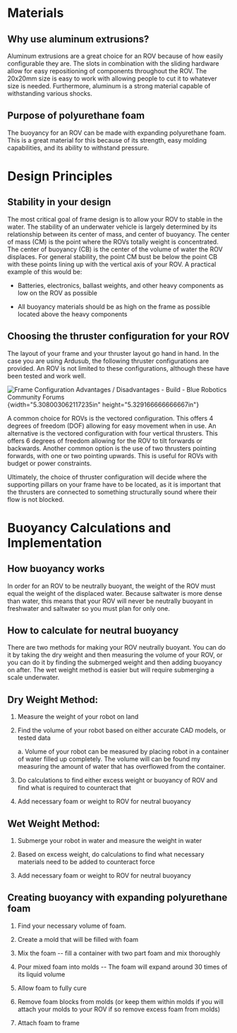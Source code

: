 # Materials

## Why use aluminum extrusions?

Aluminum extrusions are a great choice for an ROV because of how easily
configurable they are. The slots in combination with the sliding
hardware allow for easy repositioning of components throughout the ROV.
The 20x20mm size is easy to work with allowing people to cut it to
whatever size is needed. Furthermore, aluminum is a strong material
capable of withstanding various shocks.

## Purpose of polyurethane foam

The buoyancy for an ROV can be made with expanding polyurethane foam.
This is a great material for this because of its strength, easy molding
capabilities, and its ability to withstand pressure.

# Design Principles

## Stability in your design

The most critical goal of frame design is to allow your ROV to stable in
the water. The stability of an underwater vehicle is largely determined
by its relationship between its center of mass, and center of buoyancy.
The center of mass (CM) is the point where the ROVs totally weight is
concentrated. The center of buoyancy (CB) is the center of the volume of
water the ROV displaces. For general stability, the point CM bust be
below the point CB with these points lining up with the vertical axis of
your ROV. A practical example of this would be:

- Batteries, electronics, ballast weights, and other heavy components as
  low on the ROV as possible

- All buoyancy materials should be as high on the frame as possible
  located above the heavy components

## Choosing the thruster configuration for your ROV

The layout of your frame and your thruster layout go hand in hand. In
the case you are using Ardusub, the following thruster configurations
are provided. An ROV is not limited to these configurations, although
these have been tested and work well.

![Frame Configuration Advantages / Disadvantages - Build - Blue Robotics
Community Forums](./media/media/image1.png){width="5.308003062117235in"
height="5.329166666666667in"}

A common choice for ROVs is the vectored configuration. This offers 4
degrees of freedom (DOF) allowing for easy movement when in use. An
alternative is the vectored configuration with four vertical thrusters.
This offers 6 degrees of freedom allowing for the ROV to tilt forwards
or backwards. Another common option is the use of two thrusters pointing
forwards, with one or two pointing upwards. This is useful for ROVs with
budget or power constraints.

Ultimately, the choice of thruster configuration will decide where the
supporting pillars on your frame have to be located, as it is important
that the thrusters are connected to something structurally sound where
their flow is not blocked.

# Buoyancy Calculations and Implementation

## How buoyancy works

In order for an ROV to be neutrally buoyant, the weight of the ROV must
equal the weight of the displaced water. Because saltwater is more dense
than water, this means that your ROV will never be neutrally buoyant in
freshwater and saltwater so you must plan for only one.

## How to calculate for neutral buoyancy

There are two methods for making your ROV neutrally buoyant. You can do
it by taking the dry weight and then measuring the volume of your ROV,
or you can do it by finding the submerged weight and then adding
buoyancy on after. The wet weight method is easier but will require
submerging a scale underwater.

## Dry Weight Method:

1.  Measure the weight of your robot on land

2.  Find the volume of your robot based on either accurate CAD models,
    or tested data

    a.  Volume of your robot can be measured by placing robot in a
        container of water filled up completely. The volume will can be
        found my measuring the amount of water that has overflowed from
        the container.

3.  Do calculations to find either excess weight or buoyancy of ROV and
    find what is required to counteract that

4.  Add necessary foam or weight to ROV for neutral buoyancy

## Wet Weight Method:

1.  Submerge your robot in water and measure the weight in water

2.  Based on excess weight, do calculations to find what necessary
    materials need to be added to counteract force

3.  Add necessary foam or weight to ROV for neutral buoyancy

## Creating buoyancy with expanding polyurethane foam

1.  Find your necessary volume of foam.

2.  Create a mold that will be filled with foam

3.  Mix the foam -- fill a container with two part foam and mix
    thoroughly

4.  Pour mixed foam into molds -- The foam will expand around 30 times
    of its liquid volume

5.  Allow foam to fully cure

6.  Remove foam blocks from molds (or keep them within molds if you will
    attach your molds to your ROV if so remove excess foam from molds)

7.  Attach foam to frame
